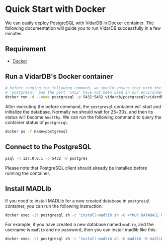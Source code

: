 # Quick Start with Docker

We can easily deploy PostgreSQL with VidarDB in Docker container. The following documentation will guide you to run VidarDB successfully in a few minutes.

## Requirement

- [Docker](https://docs.docker.com/install/#supported-platforms)

## Run a VidarDB's Docker container

```sh
# before running the following command, we should ensure that both the container name 
# 'postgresql' and the port '5432' have not been used in our environment
docker run -d --name postgresql -p 5432:5432 vidardb/postgresql:vidardb-latest
```

After executing the before command, the `postgresql` container will start and initialize
the database. Normally we should wait for 25~30s, and then its status will become `healthy`.
We can run the following command to query the container status of `postgresql`:

```sh
docker ps -f name=postgresql
```

## Connect to the PostgreSQL

```sh
psql -h 127.0.0.1 -p 5432 -U postgres
```

Please note that PostgreSQL client should already be installed before running the container.

## Install MADLib

If you need to install MADLib for a new created database in `postgresql` container, you can run the following instruction:

```sh
docker exec -it postgresql sh -c "install-madlib.sh -U <YOUR DATABASE USERNAME> -P <YOUR DATABASE PASSWORD> -D <YOUR DATABASE NAME>"
```

For example, if you have created a new database named `madlib`, and the username is `madlib` and no password,
then you can install madlib like this:

```sh
docker exec -it postgresql sh -c "install-madlib.sh -U madlib -D madlib"
```
